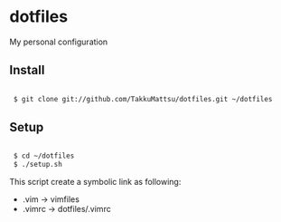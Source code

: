 dotfiles
========

My personal configuration

Install
--------

```bash

 $ git clone git://github.com/TakkuMattsu/dotfiles.git ~/dotfiles

```


Setup
--------

```bash

 $ cd ~/dotfiles
 $ ./setup.sh

```
This script create a symbolic link as following:
* .vim   -> vimfiles
* .vimrc -> dotfiles/.vimrc


